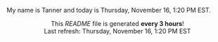 My name is Tanner and today is Thursday, November 16, 1:20 PM EST.

<p align="center">This <i>README</i> file is generated <b>every 3 hours</b>!</br>Last refresh: Thursday, November 16, 1:20 PM EST<br /></p>
